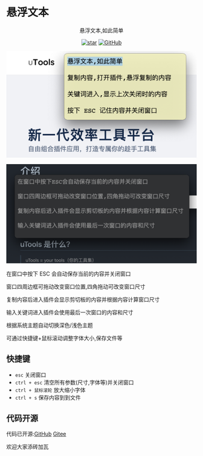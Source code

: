 # 悬浮文本

<p align="center">悬浮文本,如此简单</p>
<p align="center">
  <a target="_blank" href='https://gitee.com/itldg/utools-suspension-text'><img src='https://img.shields.io/badge/dynamic/json?logo=Gitee&logoColor=C71D23&label=Stars&url=https://gitee.com/api/v5/repos/itldg/utools-suspension-text&query=$.stargazers_count' alt='star'></img></a>
  <a href="https://github.com/itldg/utools-suspension-text" target="_blank">
    <img alt="GitHub" src="https://img.shields.io/github/stars/itldg/utools-suspension-text?label=Stars&logo=GitHub">
  </a>
</p>

![界面预览](./imgs/preview.png)

![深色主题](./imgs/dark.png)

在窗口中按下 ESC 会自动保存当前的内容并关闭窗口

窗口四周边框可拖动改变窗口位置,四角拖动可改变窗口尺寸

复制内容后进入插件会显示剪切板的内容并根据内容计算窗口尺寸

输入关键词进入插件会使用最后一次窗口的内容和尺寸

根据系统主题自动切换深色/浅色主题

可通过快捷键+鼠标滚动调整字体大小,保存文件等

## 快捷键

-   `esc` 关闭窗口
-   `ctrl + esc` 清空所有参数(尺寸,字体等)并关闭窗口
-   `ctrl + 鼠标滚轮` 放大缩小字体
-   `ctrl + s` 保存内容到到文件

## 代码开源

代码已开源:[GitHub](https://github.com/qinyongliang/suspension-utools) [Gitee](https://gitee.com/itldg/utools-suspension-text)

欢迎大家添砖加瓦
